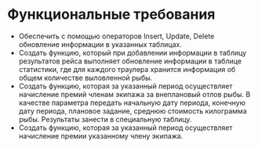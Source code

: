 # Функциональные требования
- Обеспечить с помощью операторов Insert, Update, Delete обновление информации в
указанных таблицах.
- Создать функцию, который при добавлении информации в таблицу результатов рейса
выполняет обновление информации в таблице статистики, где для каждого траулера
хранится информация об общем количестве выловленной рыбы.
- Создать функцию, которая за указанный период осуществляет начисление премий
членам экипажа за внеплановый отлов рыбы. В качестве параметра передать начальную
дату периода, конечную дату периода, плановое задание, среднюю стоимость килограмма
рыбы. Результаты занести в специальную таблицу.
- Создать функцию, которая за указанный период осуществляет начисление премии
указанному члену экипажа.
